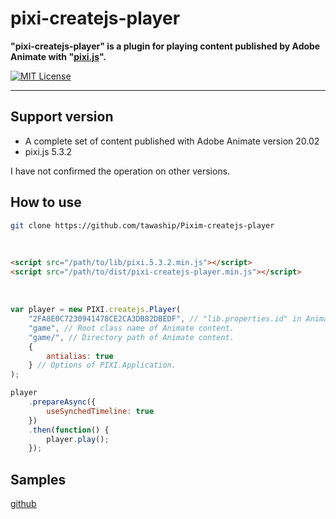 # pixi-createjs-player

**"pixi-createjs-player" is a plugin for playing content published by Adobe Animate with "[pixi.js](https://github.com/pixijs/pixi.js)".**

[![MIT License](http://img.shields.io/badge/license-MIT-blue.svg?style=flat)](LICENSE)

---

## Support version

- A complete set of content published with Adobe Animate version 20.02
- pixi.js 5.3.2

I have not confirmed the operation on other versions.

## How to use

```sh
git clone https://github.com/tawaship/Pixim-createjs-player
```

<br>

```html
<script src="/path/to/lib/pixi.5.3.2.min.js"></script>
<script src="/path/to/dist/pixi-createjs-player.min.js"></script>
```

<br>

```javascript
var player = new PIXI.createjs.Player(
	"2FA8E0C7230941478CE2CA3DB82DBEDF", // "lib.properties.id" in Animate content.
	"game", // Root class name of Animate content.
	"game/", // Directory path of Animate content.
	{
		antialias: true
	} // Options of PIXI.Application.
);

player
	.prepareAsync({
		useSynchedTimeline: true
	})
	.then(function() {
		player.play();
	});
```

## Samples

[github](../..//samples/)